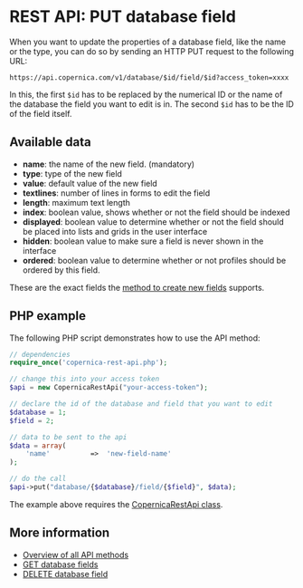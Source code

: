 # REST API: PUT database field

When you want to update the properties of a database field, like the 
name or the type, you can do so by sending an HTTP PUT request to the 
following URL:

`https://api.copernica.com/v1/database/$id/field/$id?access_token=xxxx`

In this, the first `$id` has to be replaced by the numerical ID or the 
name of the database the field you want to edit is in. The second `$id` 
has to be the ID of the field itself.

## Available data

- **name**: the name of the new field. (mandatory)
- **type**: type of the new field
- **value**: default value of the new field
- **textlines**: number of lines in forms to edit the field
- **length**: maximum text length
- **index**: boolean value, shows whether or not the field should be 
indexed
- **displayed**: boolean value to determine whether or not the field 
should be placed into lists and grids in the user interface
- **hidden**: boolean value to make sure a field is never shown in the interface
- **ordered**: boolean value to determine whether or not profiles should 
be ordered by this field.

These are the exact fields the 
[method to create new fields](rest-post-database-fields) supports.

## PHP example

The following PHP script demonstrates how to use the API method:

```php
// dependencies
require_once('copernica-rest-api.php');

// change this into your access token
$api = new CopernicaRestApi("your-access-token");

// declare the id of the database and field that you want to edit
$database = 1;
$field = 2;

// data to be sent to the api
$data = array(
    'name'          =>  'new-field-name'
);

// do the call
$api->put("database/{$database}/field/{$field}", $data);
```

The example above requires the [CopernicaRestApi class](rest-php).

## More information

- [Overview of all API methods](rest-api)
- [GET database fields](rest-get-database-fields)
- [DELETE database field](rest-delete-database-field)
